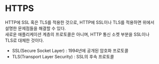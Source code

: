 # HTTPS

HTTP에 SSL 혹은 TLS를 적용한 것으로, HTTP에 SSL이나 TLS를 적용하면 위에서 설명한 문제점들을 해결할 수 있다.  
새로운 애플리케이션 계층의 프로토콜은 아니며, HTTP 통신 소켓 부분을 SSL이나 TLS로 대체한 것이다.

- SSL(Secure Socket Layer) : 1994년에 공개된 암호화 프로토콜
- TLS(Transport Layer Security) : SSL의 후속 프로토콜